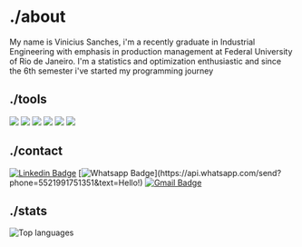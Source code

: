 # ./about

My name is Vinicius Sanches, i'm a recently graduate in Industrial Engineering with emphasis in production management at Federal University of Rio de Janeiro. I'm a statistics and optimization enthusiastic and since the 6th semester i've started my programming journey 

## ./tools

![](https://img.shields.io/badge/Code-Python-informational?style=flat&logo=python&logoColor=white&color=#3776AB)
![](https://img.shields.io/badge/Editor-VSCode-informational?style=flat&logo=visual-studio-code&logoColor=white&color=#007ACC)
![](https://img.shields.io/badge/Editor-Jupyter-informational?style=flat&logo=jupyter&logoColor=white&color=#F37626)
![](https://img.shields.io/badge/Tools--informational?style=flat&logo=selenium&logoColor=white&color=#43B02A)
![](https://img.shields.io/badge/Tools-Selenium-informational?style=flat&logo=selenium&logoColor=white&color=#43B02A)
![](https://img.shields.io/badge/Tools-Plotly-informational?style=flat&logo=jupyter&logoColor=white&color=#3F4F75)

## ./contact

[![Linkedin Badge](https://img.shields.io/badge/-LinkedIn-blue?style=flat-square&logo=Linkedin&logoColor=white&link=https://www.linkedin.com/in/vinismachadoo/)](https://www.linkedin.com/in/vinismachadoo/)
[![Whatsapp Badge](https://img.shields.io/badge/-Whatsapp-4CA143?style=flat-square&labelColor=4CA143&logo=whatsapp&logoColor=white&link=https://api.whatsapp.com/send?phone=5521991751351&text=Hello!)](https://api.whatsapp.com/send?phone=5521991751351&text=Hello!)
[![Gmail Badge](https://img.shields.io/badge/-Gmail-c14438?style=flat-square&logo=Gmail&logoColor=white&link=mailto:vinicius.sanches@poli.ufrj.br)](mailto:vinicius.sanches@poli.ufrj.br)

## ./stats

![Top languages](https://github-readme-stats.vercel.app/api/top-langs/?username=vinismachadoo&show_icons=true&hide_border=true&theme=merko&title_color=ffffff)

<!-- links to social media -->

<!--
**vinismachadoo/vinismachadoo** is a ✨ _special_ ✨ repository because its `README.md` (this file) appears on your GitHub profile.

Here are some ideas to get you started:

- 🔭 I’m currently working on ...
- 🌱 I’m currently learning ...
- 👯 I’m looking to collaborate on ...
- 🤔 I’m looking for help with ...
- 💬 Ask me about ...
- 📫 How to reach me: ...
- 😄 Pronouns: ...
- ⚡ Fun fact: ...

# :snake: Wallace Correa :snake:

[![Linkedin Badge](https://img.shields.io/badge/-LinkedIn-blue?style=flat-square&logo=Linkedin&logoColor=white&link=https://www.linkedin.com/in/wallace-de-moura/)](https://www.linkedin.com/in/wallace-de-moura/)
[![Whatsapp Badge](https://img.shields.io/badge/-Whatsapp-4CA143?style=flat-square&labelColor=4CA143&logo=whatsapp&logoColor=white&link=https://api.whatsapp.com/send?phone=5521964246552&text=Oi!)](https://api.whatsapp.com/send?phone=5521964246552&text=Oi!)
[![Gmail Badge](https://img.shields.io/badge/-Gmail-c14438?style=flat-square&logo=Gmail&logoColor=white&link=mailto:wallacecmf@poli.ufrj.br)](mailto:wallacecmf@poli.ufrj.br)

## Hello, world!

My name is Wallace Correa, i'm a Civil Engineering student with emphasis in hydric and environmental resources at Federal University of Rio de Janeiro.

I'm a statistics and numbers enthusiast, currently working as an intern in a Data Engineering team and doing undergraduate research on mathematical modeling, as well as some other personal projects. I also study web development (mainly backend-oriented), having participated in some projects, both personally and as a freelancer.

I look forward to dive deeper into the data world and eventually get a full time position as a Data Scientist, Data Engineer or even Back-end Developer.

- :alien: My main technologies are Python, SQL, AWS/GCP and JavaScript
- :books: I am, above all, very passionate about learning new things and always aiming to work with new stuff!


**Some of my work:**

- [Pythology - Python package for simulating epidemiological compartmental models](https://github.com/wallco/pythology) 
- [KNN Classifier for predicting League of Legends match results](https://www.kaggle.com/wallacecorrea/knn-modeling-for-match-result-prediction-73)

## Github Stats

![Top languages](https://github-readme-stats.vercel.app/api/top-langs/?username=wallco&show_icons=true&hide_border=true&theme=merko)
-->
